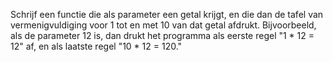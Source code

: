 Schrijf een functie die als parameter een getal
krijgt, en die dan de tafel van vermenigvuldiging voor 1 tot en met 10
van dat getal afdrukt. Bijvoorbeeld, als de parameter 12 is, dan drukt
het programma als eerste regel "1 \* 12 = 12" af, en als laatste regel
"10 \* 12 = 120."  